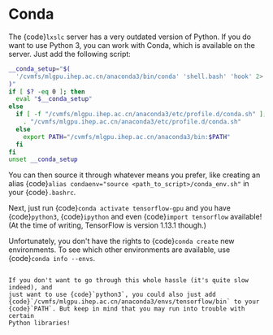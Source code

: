 <!-- cspell:ignore condaenv cvmfs envs mlgpu -->

<!-- 'Or, how to use Python3 or TensorFlow on lxslc' -->

# Conda

The {code}`lxslc` server has a very outdated version of Python. If you do want
to use Python 3, you can work with Conda, which is available on the server.
Just add the following script:

```bash conda_env.sh
__conda_setup="$(
  '/cvmfs/mlgpu.ihep.ac.cn/anaconda3/bin/conda' 'shell.bash' 'hook' 2> /dev/null
)"
if [ $? -eq 0 ]; then
  eval "$__conda_setup"
else
  if [ -f "/cvmfs/mlgpu.ihep.ac.cn/anaconda3/etc/profile.d/conda.sh" ]; then
    . "/cvmfs/mlgpu.ihep.ac.cn/anaconda3/etc/profile.d/conda.sh"
  else
    export PATH="/cvmfs/mlgpu.ihep.ac.cn/anaconda3/bin:$PATH"
  fi
fi
unset __conda_setup
```

You can then source it through whatever means you prefer, like creating an
alias {code}`alias condaenv="source <path_to_script>/conda_env.sh"` in your
{code}`.bashrc`.

Next, just run {code}`conda activate tensorflow-gpu` and you have
{code}`python3`, {code}`ipython` and even {code}`import tensorflow` available!
(At the time of writing, TensorFlow is version 1.13.1 though.)

Unfortunately, you don't have the rights to {code}`conda create` new
environments. To see which other environments are available, use
{code}`conda info --envs`.

```{note}

If you don't want to go through this whole hassle (it's quite slow indeed), and
just want to use {code}`python3`, you could also just add
{code}`/cvmfs/mlgpu.ihep.ac.cn/anaconda3/envs/tensorflow/bin` to your
{code}`PATH`. But keep in mind that you may run into trouble with certain
Python libraries!
```
